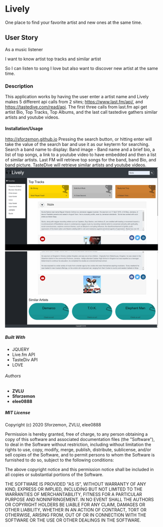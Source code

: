 # Lively
One place to find your favorite artist and new ones at the same time.

## User Story

As a music listener 

I want to know artist top tracks and similar artist

So I can listen to song I love but also want to discover new artist at the same time.

### Description 

This application works by having the user enter a artist name and Lively makes 5 different api calls from 2 sites; https://www.last.fm/api/, and https://tastedive.com/read/api. The first three calls from last.fm api get artist Bio, Top Tracks, Top Albums, and the last call tastedive gathers similar artists and youtube videos.

#### Installation/Usage
http://sforzemon.github.io
Pressing the search button, or hitting enter will take the value of the search bar and use it as our keyterm for searching.
 Search a band name to display: Band image - Band name and a brief bio, a list of top songs, a link to a youtube video to have embedded and then a list of similar artists.
Last FM will retrieve top songs for the band, band Bio, and band picture. TasteDive will retrieve similar artists and youtube videos.
![alt test](assets/images/Lively.png)
![alt test](assets/images/Lively2.png)
##### Built With

* JQUERY
* Live.fm API
* TasteDiv API
* LOVE

###### Authors 

* **ZVLU**
* **Sforzemon**
* **elee0888**

##### MIT License

Copyright (c) 2020 Sforzemon, ZVLU, elee0888

Permission is hereby granted, free of charge, to any person obtaining a copy
of this software and associated documentation files (the "Software"), to deal
in the Software without restriction, including without limitation the rights
to use, copy, modify, merge, publish, distribute, sublicense, and/or sell
copies of the Software, and to permit persons to whom the Software is
furnished to do so, subject to the following conditions:

The above copyright notice and this permission notice shall be included in all
copies or substantial portions of the Software.

THE SOFTWARE IS PROVIDED "AS IS", WITHOUT WARRANTY OF ANY KIND, EXPRESS OR
IMPLIED, INCLUDING BUT NOT LIMITED TO THE WARRANTIES OF MERCHANTABILITY,
FITNESS FOR A PARTICULAR PURPOSE AND NONINFRINGEMENT. IN NO EVENT SHALL THE
AUTHORS OR COPYRIGHT HOLDERS BE LIABLE FOR ANY CLAIM, DAMAGES OR OTHER
LIABILITY, WHETHER IN AN ACTION OF CONTRACT, TORT OR OTHERWISE, ARISING FROM,
OUT OF OR IN CONNECTION WITH THE SOFTWARE OR THE USE OR OTHER DEALINGS IN THE
SOFTWARE.

